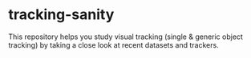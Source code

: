 # tracking-sanity
This repository helps you study visual tracking (single & generic object tracking) by taking a close look at recent datasets and trackers.
